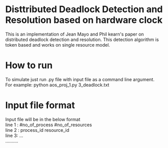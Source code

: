 # Disttributed Deadlock Detection and Resolution based on hardware clock
This is an implementation of Jean Mayo and Phil kearn's paper on distributed deadlock detection and resolution. This detection algorithm is token based and works on single resource model.

# How to run
To simulate just run .py file with input file as a command line argument.  
For example:  python aos_proj_1.py 3_deadlock.txt

# Input file format
Input file will be in the below format  
line 1 : #no_of_process #no_of_resources  
line 2 : process_id resource_id  
line 3: ...  
..........  
